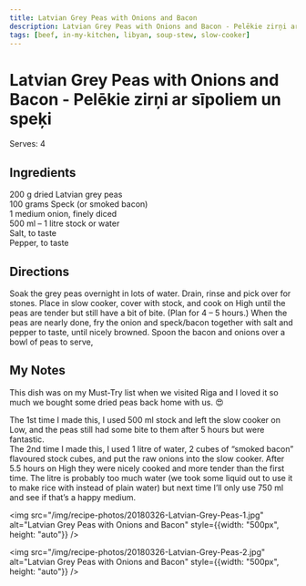```yaml
---
title: Latvian Grey Peas with Onions and Bacon
description: Latvian Grey Peas with Onions and Bacon - Pelēkie zirņi ar sīpoliem un speķi
tags: [beef, in-my-kitchen, libyan, soup-stew, slow-cooker]
---
```


# Latvian Grey Peas with Onions and Bacon - Pelēkie zirņi ar sīpoliem un speķi
Serves: 4

## Ingredients
200 g dried Latvian grey peas  
100 grams Speck (or smoked bacon)  
1 medium onion, finely diced  
500 ml – 1 litre stock or water  
Salt, to taste  
Pepper, to taste

## Directions
Soak the grey peas overnight in lots of water. Drain, rinse and pick over for stones. Place in slow cooker, cover with stock, and cook on High until the peas are tender but still have a bit of bite. (Plan for 4 – 5 hours.)
When the peas are nearly done, fry the onion and speck/bacon together with salt and pepper to taste, until nicely browned. Spoon the bacon and onions over a bowl of peas to serve,

## My Notes
This dish was on my Must-Try list when we visited Riga and I loved it so much we bought some dried peas back home with us. 😍

The 1st time I made this, I used 500 ml stock and left the slow cooker on Low, and the peas still had some bite to them after 5 hours but were fantastic.  
The 2nd time I made this, I used 1 litre of water, 2 cubes of “smoked bacon” flavoured stock cubes, and put the raw onions into the slow cooker. After 5.5 hours on High they were nicely cooked and more tender than the first time. The litre is probably too much water (we took some liquid out to use it to make rice with instead of plain water) but next time I’ll only use 750 ml and see if that’s a happy medium.

<img src="/img/recipe-photos/20180326-Latvian-Grey-Peas-1.jpg" alt="Latvian Grey Peas with Onions and Bacon" style={{width: "500px", height: "auto"}} />

<img src="/img/recipe-photos/20180326-Latvian-Grey-Peas-2.jpg" alt="Latvian Grey Peas with Onions and Bacon" style={{width: "500px", height: "auto"}} />